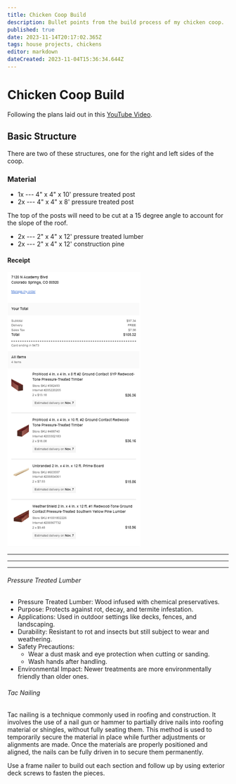 ```yaml
---
title: Chicken Coop Build
description: Bullet points from the build process of my chicken coop.
published: true
date: 2023-11-14T20:17:02.365Z
tags: house projects, chickens
editor: markdown
dateCreated: 2023-11-04T15:36:34.644Z
---
```


# Chicken Coop Build

Following the plans laid out in this [YouTube Video](https://www.youtube.com/watch?v=uPgSpktlf4g).

## Basic Structure

There are two of these structures, one for the right and left sides of the coop.

### Material

- 1x --- 4" x 4" x 10' pressure treated post 
- 2x ---  4" x 4" x 8' pressure treated post 

The top of the posts will need to be cut at a 15 degree angle to account for the slope of the roof. 

- 2x --- 2" x 4" x 12' pressure treated lumber 
- 2x --- 2" x 4" x 12' construction pine 

#### Receipt

![basic_structure_receipt.png](/images/basic_structure_receipt.png)

---
---
---

###### Pressure Treated Lumber

- Pressure Treated Lumber: Wood infused with chemical preservatives.
- Purpose: Protects against rot, decay, and termite infestation.
- Applications: Used in outdoor settings like decks, fences, and landscaping.
- Durability: Resistant to rot and insects but still subject to wear and weathering.
- Safety Precautions:
	- Wear a dust mask and eye protection when cutting or sanding.
	- Wash hands after handling.
- Environmental Impact: Newer treatments are more environmentally friendly than older ones.

###### Tac Nailing

Tac nailing is a technique commonly used in roofing and construction. It involves the use of a nail gun or hammer to partially drive nails into roofing material or shingles, without fully seating them. This method is used to temporarily secure the material in place while further adjustments or alignments are made. Once the materials are properly positioned and aligned, the nails can be fully driven in to secure them permanently.

Use a frame nailer to build out each section and follow up by using exterior deck screws to fasten the pieces.